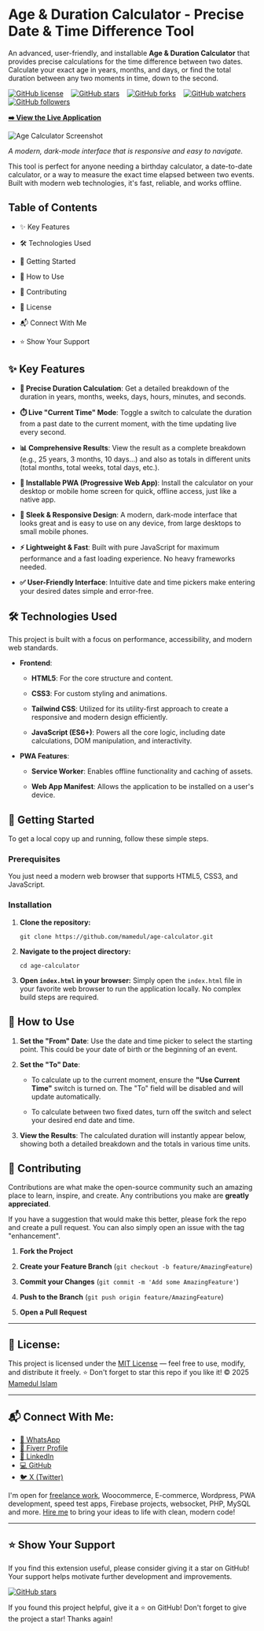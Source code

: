 # Age & Duration Calculator - Precise Date & Time Difference Tool

An advanced, user-friendly, and installable **Age & Duration Calculator** that provides precise calculations for the time difference between two dates. Calculate your exact age in years, months, and days, or find the total duration between any two moments in time, down to the second.

[![GitHub license](https://img.shields.io/badge/license-MIT-blue.svg)](https://github.com/mamedul/age-calculator/blob/main/LICENSE) &nbsp;&nbsp; [![GitHub stars](https://img.shields.io/github/stars/mamedul/age-calculator?style=social)](https://github.com/mamedul/age-calculator/stargazers) &nbsp;&nbsp; [![GitHub forks](https://img.shields.io/github/forks/mamedul/age-calculator?style=social)](https://github.com/mamedul/age-calculator/network/members) &nbsp;&nbsp; [![GitHub watchers](https://img.shields.io/github/watchers/mamedul/age-calculator?style=social)](https://github.com/mamedul/age-calculator/watchers) &nbsp;&nbsp; [![GitHub followers](https://img.shields.io/github/followers/mamedul?style=social)](https://github.com/mamedul?tab=followers)

[**➡️ View the Live Application**](https://mamedul.github.io/age-calculator/)

![Age Calculator Screenshot](https://mamedul.github.io/age-calculator/screenshot-age-calculator.png)

_A modern, dark-mode interface that is responsive and easy to navigate._

This tool is perfect for anyone needing a birthday calculator, a date-to-date calculator, or a way to measure the exact time elapsed between two events. Built with modern web technologies, it's fast, reliable, and works offline.

## Table of Contents

*   ✨ Key Features
    
*   🛠️ Technologies Used
    
*   🚀 Getting Started
    
*   📖 How to Use
    
*   🤝 Contributing
    
*   📄 License
    
*   📬 Connect With Me

*   ⭐ Show Your Support
    

## ✨ Key Features

*   **🎯 Precise Duration Calculation**: Get a detailed breakdown of the duration in years, months, weeks, days, hours, minutes, and seconds.
    
*   **⏱️ Live "Current Time" Mode**: Toggle a switch to calculate the duration from a past date to the current moment, with the time updating live every second.
    
*   **📊 Comprehensive Results**: View the result as a complete breakdown (e.g., 25 years, 3 months, 10 days...) and also as totals in different units (total months, total weeks, total days, etc.).
    
*   **📱 Installable PWA (Progressive Web App)**: Install the calculator on your desktop or mobile home screen for quick, offline access, just like a native app.
    
*   **🎨 Sleek & Responsive Design**: A modern, dark-mode interface that looks great and is easy to use on any device, from large desktops to small mobile phones.
    
*   **⚡ Lightweight & Fast**: Built with pure JavaScript for maximum performance and a fast loading experience. No heavy frameworks needed.
    
*   **✅ User-Friendly Interface**: Intuitive date and time pickers make entering your desired dates simple and error-free.
    

## 🛠️ Technologies Used

This project is built with a focus on performance, accessibility, and modern web standards.

*   **Frontend**:
    
    *   **HTML5**: For the core structure and content.
        
    *   **CSS3**: For custom styling and animations.
        
    *   **Tailwind CSS**: Utilized for its utility-first approach to create a responsive and modern design efficiently.
        
    *   **JavaScript (ES6+)**: Powers all the core logic, including date calculations, DOM manipulation, and interactivity.
        
*   **PWA Features**:
    
    *   **Service Worker**: Enables offline functionality and caching of assets.
        
    *   **Web App Manifest**: Allows the application to be installed on a user's device.


## 🚀 Getting Started

To get a local copy up and running, follow these simple steps.

### Prerequisites

You just need a modern web browser that supports HTML5, CSS3, and JavaScript.

### Installation

1.  **Clone the repository:**
    
    ```ssh
    git clone https://github.com/mamedul/age-calculator.git
    ```
    
2.  **Navigate to the project directory:**
    
    ```ssh
    cd age-calculator
    ```
    
3.  **Open `index.html` in your browser:** Simply open the `index.html` file in your favorite web browser to run the application locally. No complex build steps are required.
    

## 📖 How to Use

1.  **Set the "From" Date**: Use the date and time picker to select the starting point. This could be your date of birth or the beginning of an event.
    
2.  **Set the "To" Date**:
    
    *   To calculate up to the current moment, ensure the **"Use Current Time"** switch is turned on. The "To" field will be disabled and will update automatically.
        
    *   To calculate between two fixed dates, turn off the switch and select your desired end date and time.
        
3.  **View the Results**: The calculated duration will instantly appear below, showing both a detailed breakdown and the totals in various time units.
    

## 🤝 Contributing

Contributions are what make the open-source community such an amazing place to learn, inspire, and create. Any contributions you make are **greatly appreciated**.

If you have a suggestion that would make this better, please fork the repo and create a pull request. You can also simply open an issue with the tag "enhancement".

1.  **Fork the Project**
    
2.  **Create your Feature Branch** (`git checkout -b feature/AmazingFeature`)
    
3.  **Commit your Changes** (`git commit -m 'Add some AmazingFeature'`)
    
4.  **Push to the Branch** (`git push origin feature/AmazingFeature`)
    
5.  **Open a Pull Request**
    
---

## 📝 License:

This project is licensed under the [MIT License](https://mit-license.org/) — feel free to use, modify, and distribute it freely.
⭐ Don't forget to star this repo if you like it!
© 2025 [Mamedul Islam](https://mamedul.github.io/)

---

## 📬 Connect With Me:
* [📱 WhatsApp](https://wa.me/8801847406830)
* [💼 Fiverr Profile](https://www.fiverr.com/mamedul)
* [👔 LinkedIn](https://www.linkedin.com/in/mamedul/)
* [💻 GitHub](https://github.com/mamedul)
* [🐦 X (Twitter)](https://www.x.com/mamedul)

I'm open for [freelance work](https://www.fiverr.com/mamedul), Woocommerce, E-commerce, Wordpress, PWA development, speed test apps, Firebase projects, websocket, PHP, MySQL and more. [Hire me](https://wa.me/8801847406830) to bring your ideas to life with clean, modern code!

---

## ⭐ Show Your Support

If you find this extension useful, please consider giving it a star on GitHub! Your support helps motivate further development and improvements.

[![GitHub stars](https://img.shields.io/github/stars/mamedul/age-calculator?style=for-the-badge)](https://github.com/mamedul/age-calculator/stargazers) &nbsp;

If you found this project helpful, give it a ⭐ on GitHub!
Don't forget to give the project a star! Thanks again!